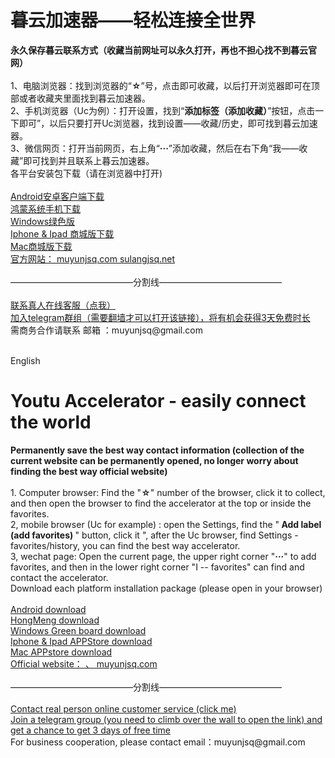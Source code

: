 # 暮云加速器——轻松连接全世界
<div><b>永久保存暮云联系方式（收藏当前网址可以永久打开，再也不担心找不到暮云官网）</b></div>
<br>
<div>1、电脑浏览器：找到浏览器的“<b>☆</b>”号，点击即可收藏，以后打开浏览器即可在顶部或者收藏夹里面找到暮云加速器。</div>
<div>2、手机浏览器（Uc为例）：打开设置，找到“<b>添加标签（添加收藏）</b>”按钮，点击一下即可”，以后只要打开Uc浏览器，找到设置——收藏/历史，即可找到暮云加速器。</div>
<div>3、微信网页：打开当前网页，右上角“<b>···</b>”添加收藏，然后在右下角“我——收藏”即可找到并且联系上暮云加速器。</div>

<div>各平台安装包下载（请在浏览器中打开)</div>
<br>
<div><a href="https://down2.yui-kangestu-79019.xyz/android/muyun20240816/muyunjsq_v1.3.13_youtujsq.apk" target="_blank">Android安卓客户端下载</a></div>
<div><a href="https://down2.yui-kangestu-79019.xyz/android/muyun20240816/muyunjsq_v1.3.13_youtujsq.apk" target="_blank">鸿蒙系统手机下载</a></div>
<div><a href="https://down2.yui-kangestu-79019.xyz/pc/muyun20240913/DuskCloud_24.09.12.51_youtujsq.zip" target="_blank">Windows绿色版</a></div>
<div><a href="http://www.muyunjsq.com/courseDetailAppleStoreIdModifiction.html" target="_blank">Iphone & Ipad 商城版下载</a></div>
<div><a href="http://www.muyunjsq.com/courseDetailAppleStoreMac.html" target="_blank">Mac商城版下载</a></div>
<div><a href="http://youtujsq.com" target="_blank"> 官方网站： muyunjsq.com   sulangjsq.net </a> </div>
<br>
<div>——————————————分割线——————————————</div>
<br>

<div><a href="https://youtu.youttkf.xyz/chatlink.html" target="_blank">联系真人在线客服（点我）</a></div>
<div><a href="https://t.me/youtujiasuqi" target="_blank">加入telegram群组（需要翻墙才可以打开该链接），将有机会获得3天免费时长</a></div>
<div>需商务合作请联系 邮箱 ：muyunjsq@gmail.com</a></div>
<br>





English
# Youtu Accelerator - easily connect the world
<div><b>Permanently save the best way contact information (collection of the current website can be permanently opened, no longer worry about finding the best way official website)</b></div>
<br>
<div>1. Computer browser: Find the "<b>☆</b>" number of the browser, click it to collect, and then open the browser to find the accelerator at the top or inside the favorites.</div>
<div>2, mobile browser (Uc for example) : open the Settings, find the "<b> Add label (add favorites) </b>" button, click it ", after the Uc browser, find Settings - favorites/history, you can find the best way accelerator.</div>
<div>3, wechat page: Open the current page, the upper right corner "<b>···</b>" to add favorites, and then in the lower right corner "I -- favorites" can find and contact the accelerator.</div>

<div>Download each platform installation package (please open in your browser)</div>
<br>
<div><a href="https://down2.yui-kangestu-79019.xyz/android/muyun20240816/muyunjsq_v1.3.13_youtujsq.apk" target="_blank">Android download</a></div>
<div><a href="https://down2.yui-kangestu-79019.xyz/android/muyun20240816/muyunjsq_v1.3.13_youtujsq.apk" target="_blank">HongMeng download</a></div>
<div><a href="https://down2.yui-kangestu-79019.xyz/pc/muyun20240913/DuskCloud_24.09.12.51_youtujsq.zip" target="_blank">Windows Green board download</a></div>
<div><a href="http://www.muyunjsq.com/courseDetailAppleStoreIdModifiction.html" target="_blank">Iphone & Ipad APPStore  download</a></div>
<div><a href="http://www.muyunjsq.com/courseDetailAppleStoreMac.html" target="_blank">Mac APPstore download</a></div>
<div><a href="http://muyunjsq.com" target="_blank">Official website： 、 muyunjsq.com </a> </div>
<br>
<div>——————————————分割线——————————————</div>
<br>

<div><a href="https://youtu.youttkf.xyz/chatlink.html" target="_blank">Contact real person online customer service (click me)</a></div>
<div><a href="https://t.me/youtujiasuqi" target="_blank">Join a telegram group (you need to climb over the wall to open the link) and get a chance to get 3 days of free time</a></div>
<div>For business cooperation, please contact email：muyunjsq@gmail.com</a></div>
<br>
